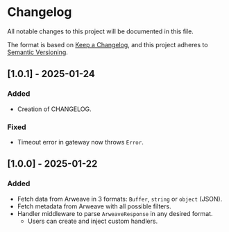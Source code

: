 # Changelog

All notable changes to this project will be documented in this file.

The format is based on [Keep a Changelog](https://keepachangelog.com/en/1.1.0/),
and this project adheres to [Semantic Versioning](https://semver.org/spec/v2.0.0.html).

## [1.0.1] - 2025-01-24

### Added

- Creation of CHANGELOG.

### Fixed

- Timeout error in gateway now throws `Error`.

## [1.0.0] - 2025-01-22

### Added

- Fetch data from Arweave in 3 formats: `Buffer`, `string` or `object` (JSON).
- Fetch metadata from Arweave with all possible filters.
- Handler middleware to parse `ArweaveResponse` in any desired format.
   - Users can create and inject custom handlers.
